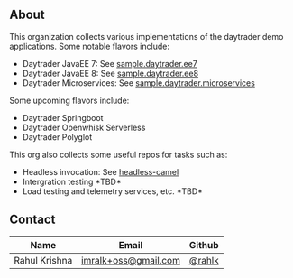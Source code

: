 ## About

This organization collects various implementations of the daytrader demo applications. Some notable flavors include: 

- Daytrader JavaEE 7: See [sample.daytrader.ee7](https://github.com/sample-daytrader/sample.daytrader.ee7)
- Daytrader JavaEE 8: See [sample.daytrader.ee8](https://github.com/sample-daytrader/sample.daytrader.ee8)
- Daytrader Microservices: See [sample.daytrader.microservices](https://github.com/sample-daytrader/sample.daytrader.microservices)

Some upcoming flavors include:

- Daytrader Springboot 
- Daytrader Openwhisk Serverless 
- Daytrader Polyglot 

This org also collects some useful repos for tasks such as: 

- Headless invocation: See [headless-camel](https://github.com/sample-daytrader/headless-camel) 
- Intergration testing \*TBD\*
- Load testing and telemetry services, etc. \*TBD\*

## Contact 
|      Name     |         Email        | Github |
|---------------|----------------------|--------|
| Rahul Krishna | imralk+oss@gmail.com | [@rahlk](github.com/rahlk) |
